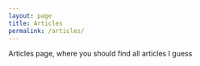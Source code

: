 ```yaml
---
layout: page
title: Articles
permalink: /articles/
---
```


Articles page, where you should find all articles I guess